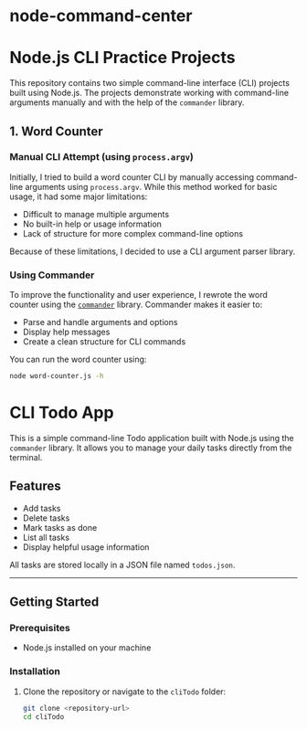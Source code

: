 ﻿# node-command-center
# Node.js CLI Practice Projects

This repository contains two simple command-line interface (CLI) projects built using Node.js. The projects demonstrate working with command-line arguments manually and with the help of the `commander` library.

## 1. Word Counter

### Manual CLI Attempt (using `process.argv`)

Initially, I tried to build a word counter CLI by manually accessing command-line arguments using `process.argv`. While this method worked for basic usage, it had some major limitations:

- Difficult to manage multiple arguments
- No built-in help or usage information
- Lack of structure for more complex command-line options

Because of these limitations, I decided to use a CLI argument parser library.

### Using Commander

To improve the functionality and user experience, I rewrote the word counter using the [`commander`](https://www.npmjs.com/package/commander) library. Commander makes it easier to:

- Parse and handle arguments and options
- Display help messages
- Create a clean structure for CLI commands

You can run the word counter using:
```bash
node word-counter.js -h
```

# CLI Todo App

This is a simple command-line Todo application built with Node.js using the `commander` library. It allows you to manage your daily tasks directly from the terminal.

## Features

- Add tasks
- Delete tasks
- Mark tasks as done
- List all tasks
- Display helpful usage information

All tasks are stored locally in a JSON file named `todos.json`.

---

## Getting Started

### Prerequisites

- Node.js installed on your machine

### Installation

1. Clone the repository or navigate to the `cliTodo` folder:
   ```bash
   git clone <repository-url>
   cd cliTodo
```
